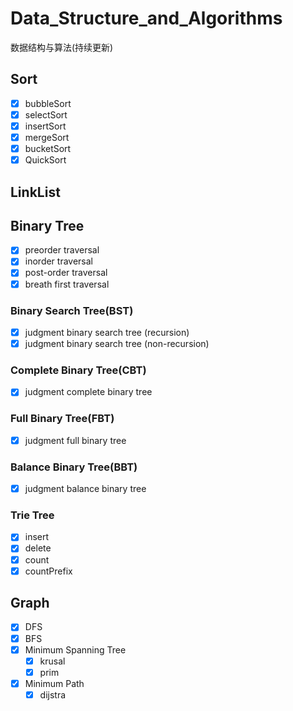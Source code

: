 # Data_Structure_and_Algorithms

数据结构与算法(持续更新)

## Sort
- [x] bubbleSort
- [x] selectSort
- [x] insertSort
- [x] mergeSort
- [x] bucketSort
- [x] QuickSort 

## LinkList

## Binary Tree
- [x] preorder traversal
- [x] inorder traversal
- [x] post-order traversal
- [x] breath first traversal
### Binary Search Tree(BST)
- [x] judgment binary search tree (recursion)
- [x] judgment binary search tree (non-recursion)
### Complete Binary Tree(CBT)
- [x] judgment complete binary tree
### Full Binary Tree(FBT)
- [x] judgment full binary tree
### Balance Binary Tree(BBT)
- [x] judgment balance binary tree
### Trie Tree
- [x] insert
- [x] delete
- [x] count
- [x] countPrefix

## Graph
- [x] DFS
- [x] BFS
- [x] Minimum Spanning Tree
    - [x] krusal
    - [x] prim
- [x] Minimum Path
    - [x] dijstra
